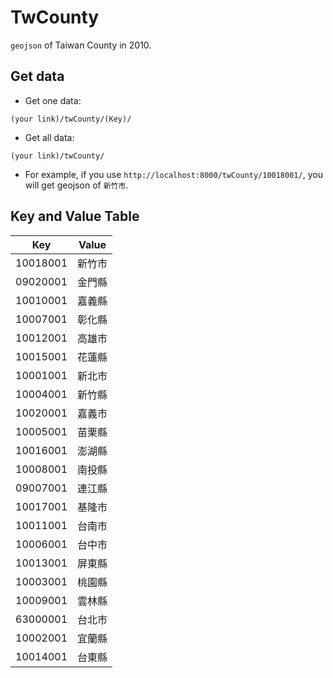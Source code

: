 # TwCounty

`geojson` of Taiwan County in 2010.

## Get data

- Get one data:
```
(your link)/twCounty/(Key)/
```

- Get all data:
```
(your link)/twCounty/
```

- For example, if you use `http://localhost:8000/twCounty/10018001/`, you will get geojson of `新竹市`.

## Key and Value Table

Key      | Value
---------|--------
10018001 | 新竹市
09020001 | 金門縣
10010001 | 嘉義縣
10007001 | 彰化縣
10012001 | 高雄市
10015001 | 花蓮縣
10001001 | 新北市
10004001 | 新竹縣
10020001 | 嘉義市
10005001 | 苗栗縣
10016001 | 澎湖縣
10008001 | 南投縣
09007001 | 連江縣
10017001 | 基隆市
10011001 | 台南市
10006001 | 台中市
10013001 | 屏東縣
10003001 | 桃園縣
10009001 | 雲林縣
63000001 | 台北市
10002001 | 宜蘭縣
10014001 | 台東縣

